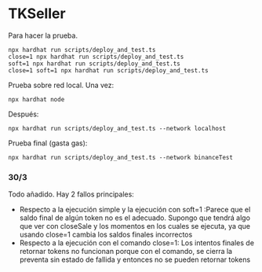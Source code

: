 # TKSeller

Para hacer la prueba.
```
npx hardhat run scripts/deploy_and_test.ts
close=1 npx hardhat run scripts/deploy_and_test.ts
soft=1 npx hardhat run scripts/deploy_and_test.ts
close=1 soft=1 npx hardhat run scripts/deploy_and_test.ts

```
Prueba sobre red local. Una vez:
```
npx hardhat node
```
Después:
```
npx hardhat run scripts/deploy_and_test.ts --network localhost
```
Prueba final (gasta gas):

```
npx hardhat run scripts/deploy_and_test.ts --network binanceTest
```


### 30/3
Todo añadido.
Hay 2 fallos principales:
- Respecto a la ejecución simple y la ejecución con soft=1 :Parece que el saldo final de algún token no es el adecuado. Supongo que tendrá algo que ver con closeSale y los momentos en los cuales se ejecuta, ya que usando close=1 cambia los saldos finales incorrectos
- Respecto a la ejecución con el comando close=1: Los intentos finales de retornar tokens no funcionan porque con el comando, se cierra la preventa sin estado de fallida y entonces no se pueden retornar tokens

